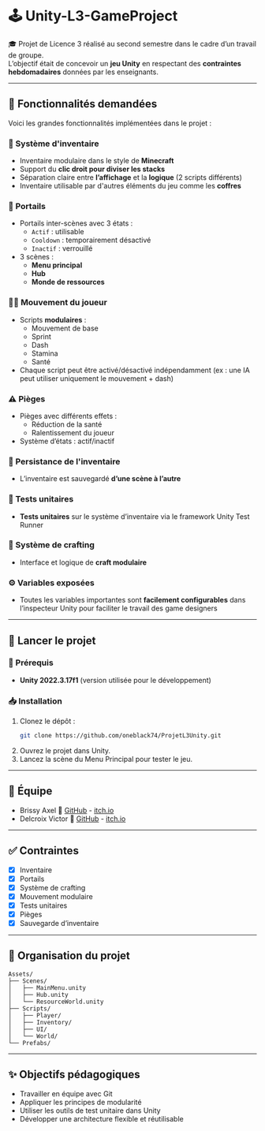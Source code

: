 # 🕹️ Unity-L3-GameProject

🎓 Projet de Licence 3 réalisé au second semestre dans le cadre d’un travail de groupe.  
L’objectif était de concevoir un **jeu Unity** en respectant des **contraintes hebdomadaires** données par les enseignants.

---

## 📌 Fonctionnalités demandées

Voici les grandes fonctionnalités implémentées dans le projet :

### 🎒 Système d'inventaire
- Inventaire modulaire dans le style de **Minecraft**
- Support du **clic droit pour diviser les stacks**
- Séparation claire entre **l’affichage** et la **logique** (2 scripts différents)
- Inventaire utilisable par d'autres éléments du jeu comme les **coffres**

### 🚪 Portails
- Portails inter-scènes avec 3 états :
  - `Actif` : utilisable
  - `Cooldown` : temporairement désactivé
  - `Inactif` : verrouillé
- 3 scènes :
  - **Menu principal**
  - **Hub**
  - **Monde de ressources**

### 🧍‍♂️ Mouvement du joueur
- Scripts **modulaires** :
  - Mouvement de base
  - Sprint
  - Dash
  - Stamina
  - Santé
- Chaque script peut être activé/désactivé indépendamment (ex : une IA peut utiliser uniquement le mouvement + dash)

### ⚠️ Pièges
- Pièges avec différents effets :
  - Réduction de la santé
  - Ralentissement du joueur
- Système d’états : actif/inactif

### 💾 Persistance de l'inventaire
- L’inventaire est sauvegardé **d’une scène à l’autre**

### 🧪 Tests unitaires
- **Tests unitaires** sur le système d’inventaire via le framework Unity Test Runner

### 🧰 Système de crafting
- Interface et logique de **craft modulaire**

### ⚙️ Variables exposées
- Toutes les variables importantes sont **facilement configurables** dans l’inspecteur Unity pour faciliter le travail des game designers

---

## 🚀 Lancer le projet

### 🔧 Prérequis

- **Unity 2022.3.17f1** (version utilisée pour le développement)

### 📥 Installation

1. Clonez le dépôt :
   ```bash
   git clone https://github.com/oneblack74/ProjetL3Unity.git
   ```
2. Ouvrez le projet dans Unity.
3. Lancez la scène du Menu Principal pour tester le jeu.

---

## 👥 Équipe
- Brissy Axel
  🔗 [GitHub](https://github.com/oneblack74) - [itch.io](https://oneblack74.itch.io)
- Delcroix Victor
  🔗 [GitHub](https://github.com/LeadCreep) - [itch.io](https://leadcreep.itch.io/)

---

## ✅ Contraintes
- [X] Inventaire
- [X] Portails
- [X] Système de crafting
- [X] Mouvement modulaire
- [X] Tests unitaires
- [X] Pièges
- [X] Sauvegarde d’inventaire

---

## 📂 Organisation du projet

```
Assets/
├── Scenes/
│   ├── MainMenu.unity
│   ├── Hub.unity
│   └── ResourceWorld.unity
├── Scripts/
│   ├── Player/
│   ├── Inventory/
│   ├── UI/
│   └── World/
└── Prefabs/
```

---

## ✨ Objectifs pédagogiques

- Travailler en équipe avec Git
- Appliquer les principes de modularité
- Utiliser les outils de test unitaire dans Unity
- Développer une architecture flexible et réutilisable
